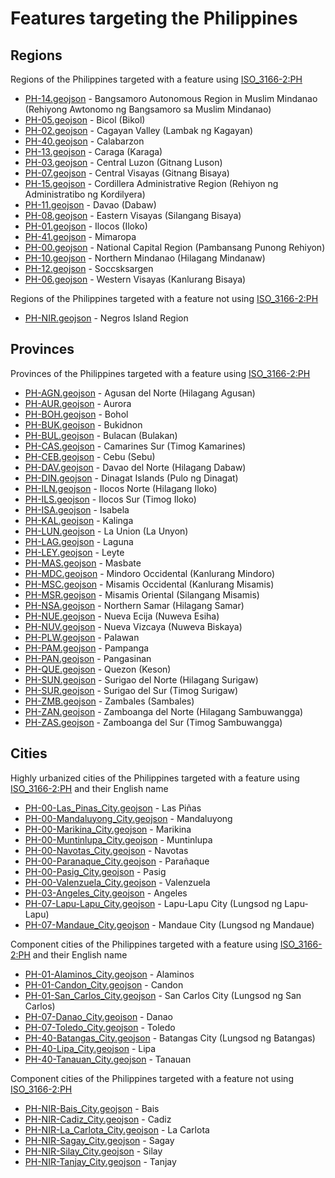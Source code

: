 # Features targeting the Philippines

## Regions
Regions of the Philippines targeted with a feature using [ISO_3166-2:PH](https://en.wikipedia.org/wiki/ISO_3166-2:PH)
- [PH-14.geojson](https://location-conflation.com/?locationSet=%7B%22include%22%3A%5B%22PH-14.geojson%22%5D%7D&referrer=nsi) - Bangsamoro Autonomous Region in Muslim Mindanao (Rehiyong Awtonomo ng Bangsamoro sa Muslim Mindanao)
- [PH-05.geojson](https://location-conflation.com/?locationSet=%7B%22include%22%3A%5B%22PH-05.geojson%22%5D%7D&referrer=nsi) - Bicol (Bikol)
- [PH-02.geojson](https://location-conflation.com/?locationSet=%7B%22include%22%3A%5B%22PH-02.geojson%22%5D%7D&referrer=nsi) - Cagayan Valley (Lambak ng Kagayan)
- [PH-40.geojson](https://location-conflation.com/?locationSet=%7B%22include%22%3A%5B%22PH-40.geojson%22%5D%7D&referrer=nsi) - Calabarzon
- [PH-13.geojson](https://location-conflation.com/?locationSet=%7B%22include%22%3A%5B%22PH-13.geojson%22%5D%7D&referrer=nsi) - Caraga (Karaga)
- [PH-03.geojson](https://location-conflation.com/?locationSet=%7B%22include%22%3A%5B%22PH-03.geojson%22%5D%7D&referrer=nsi) - Central Luzon (Gitnang Luson)
- [PH-07.geojson](https://location-conflation.com/?locationSet=%7B%22include%22%3A%5B%22PH-07.geojson%22%5D%7D&referrer=nsi) - Central Visayas (Gitnang Bisaya)
- [PH-15.geojson](https://location-conflation.com/?locationSet=%7B%22include%22%3A%5B%22PH-15.geojson%22%5D%7D&referrer=nsi) - Cordillera Administrative Region (Rehiyon ng Administratibo ng Kordilyera)
- [PH-11.geojson](https://location-conflation.com/?locationSet=%7B%22include%22%3A%5B%22PH-11.geojson%22%5D%7D&referrer=nsi) - Davao (Dabaw)
- [PH-08.geojson](https://location-conflation.com/?locationSet=%7B%22include%22%3A%5B%22PH-08.geojson%22%5D%7D&referrer=nsi) - Eastern Visayas (Silangang Bisaya)
- [PH-01.geojson](https://location-conflation.com/?locationSet=%7B%22include%22%3A%5B%22PH-01.geojson%22%5D%7D&referrer=nsi) - Ilocos (Iloko)
- [PH-41.geojson](https://location-conflation.com/?locationSet=%7B%22include%22%3A%5B%22PH-41.geojson%22%5D%7D&referrer=nsi) - Mimaropa
- [PH-00.geojson](https://location-conflation.com/?locationSet=%7B%22include%22%3A%5B%22PH-00.geojson%22%5D%7D&referrer=nsi) - National Capital Region (Pambansang Punong Rehiyon)
- [PH-10.geojson](https://location-conflation.com/?locationSet=%7B%22include%22%3A%5B%22PH-10.geojson%22%5D%7D&referrer=nsi) - Northern Mindanao (Hilagang Mindanaw)
- [PH-12.geojson](https://location-conflation.com/?locationSet=%7B%22include%22%3A%5B%22PH-12.geojson%22%5D%7D&referrer=nsi) - Soccsksargen
- [PH-06.geojson](https://location-conflation.com/?locationSet=%7B%22include%22%3A%5B%22PH-06.geojson%22%5D%7D&referrer=nsi) - Western Visayas (Kanlurang Bisaya)

Regions of the Philippines targeted with a feature not using [ISO_3166-2:PH](https://en.wikipedia.org/wiki/ISO_3166-2:PH)
- [PH-NIR.geojson](https://location-conflation.com/?locationSet=%7B%22include%22%3A%5B%22PH-NIR.geojson%22%5D%7D&referrer=nsi) - Negros Island Region

## Provinces
Provinces of the Philippines targeted with a feature using [ISO_3166-2:PH](https://en.wikipedia.org/wiki/ISO_3166-2:PH)
- [PH-AGN.geojson](https://location-conflation.com/?locationSet=%7B%22include%22%3A%5B%22PH-AGN.geojson%22%5D%7D&referrer=nsi) - Agusan del Norte (Hilagang Agusan)
- [PH-AUR.geojson](https://location-conflation.com/?locationSet=%7B%22include%22%3A%5B%22PH-AUR.geojson%22%5D%7D&referrer=nsi) - Aurora
- [PH-BOH.geojson](https://location-conflation.com/?locationSet=%7B%22include%22%3A%5B%22PH-BOH.geojson%22%5D%7D&referrer=nsi) - Bohol
- [PH-BUK.geojson](https://location-conflation.com/?locationSet=%7B%22include%22%3A%5B%22PH-BUK.geojson%22%5D%7D&referrer=nsi) - Bukidnon
- [PH-BUL.geojson](https://location-conflation.com/?locationSet=%7B%22include%22%3A%5B%22PH-BUL.geojson%22%5D%7D&referrer=nsi) - Bulacan (Bulakan)
- [PH-CAS.geojson](https://location-conflation.com/?locationSet=%7B%22include%22%3A%5B%22PH-CAS.geojson%22%5D%7D&referrer=nsi) - Camarines Sur (Timog Kamarines)
- [PH-CEB.geojson](https://location-conflation.com/?locationSet=%7B%22include%22%3A%5B%22PH-CEB.geojson%22%5D%7D&referrer=nsi) - Cebu (Sebu)
- [PH-DAV.geojson](https://location-conflation.com/?locationSet=%7B%22include%22%3A%5B%22PH-DAV.geojson%22%5D%7D&referrer=nsi) - Davao del Norte (Hilagang Dabaw)
- [PH-DIN.geojson](https://location-conflation.com/?locationSet=%7B%22include%22%3A%5B%22PH-DIN.geojson%22%5D%7D&referrer=nsi) - Dinagat Islands (Pulo ng Dinagat)
- [PH-ILN.geojson](https://location-conflation.com/?locationSet=%7B%22include%22%3A%5B%22PH-ILN.geojson%22%5D%7D&referrer=nsi) - Ilocos Norte (Hilagang Iloko)
- [PH-ILS.geojson](https://location-conflation.com/?locationSet=%7B%22include%22%3A%5B%22PH-ILS.geojson%22%5D%7D&referrer=nsi) - Ilocos Sur (Timog Iloko)
- [PH-ISA.geojson](https://location-conflation.com/?locationSet=%7B%22include%22%3A%5B%22PH-ISA.geojson%22%5D%7D&referrer=nsi) - Isabela
- [PH-KAL.geojson](https://location-conflation.com/?locationSet=%7B%22include%22%3A%5B%22PH-KAL.geojson%22%5D%7D&referrer=nsi) - Kalinga
- [PH-LUN.geojson](https://location-conflation.com/?locationSet=%7B%22include%22%3A%5B%22PH-LUN.geojson%22%5D%7D&referrer=nsi) - La Union (La Unyon)
- [PH-LAG.geojson](https://location-conflation.com/?locationSet=%7B%22include%22%3A%5B%22PH-LAG.geojson%22%5D%7D&referrer=nsi) - Laguna
- [PH-LEY.geojson](https://location-conflation.com/?locationSet=%7B%22include%22%3A%5B%22PH-LEY.geojson%22%5D%7D&referrer=nsi) - Leyte
- [PH-MAS.geojson](https://location-conflation.com/?locationSet=%7B%22include%22%3A%5B%22PH-MAS.geojson%22%5D%7D&referrer=nsi) - Masbate
- [PH-MDC.geojson](https://location-conflation.com/?locationSet=%7B%22include%22%3A%5B%22PH-MDC.geojson%22%5D%7D&referrer=nsi) - Mindoro Occidental (Kanlurang Mindoro)
- [PH-MSC.geojson](https://location-conflation.com/?locationSet=%7B%22include%22%3A%5B%22PH-MSC.geojson%22%5D%7D&referrer=nsi) - Misamis Occidental (Kanlurang Misamis)
- [PH-MSR.geojson](https://location-conflation.com/?locationSet=%7B%22include%22%3A%5B%22PH-MSR.geojson%22%5D%7D&referrer=nsi) - Misamis Oriental (Silangang Misamis)
- [PH-NSA.geojson](https://location-conflation.com/?locationSet=%7B%22include%22%3A%5B%22PH-NSA.geojson%22%5D%7D&referrer=nsi) - Northern Samar (Hilagang Samar)
- [PH-NUE.geojson](https://location-conflation.com/?locationSet=%7B%22include%22%3A%5B%22PH-NUE.geojson%22%5D%7D&referrer=nsi) - Nueva Ecija (Nuweva Esiha)
- [PH-NUV.geojson](https://location-conflation.com/?locationSet=%7B%22include%22%3A%5B%22PH-NUV.geojson%22%5D%7D&referrer=nsi) - Nueva Vizcaya (Nuweva Biskaya)
- [PH-PLW.geojson](https://location-conflation.com/?locationSet=%7B%22include%22%3A%5B%22PH-PLW.geojson%22%5D%7D&referrer=nsi) - Palawan
- [PH-PAM.geojson](https://location-conflation.com/?locationSet=%7B%22include%22%3A%5B%22PH-PAM.geojson%22%5D%7D&referrer=nsi) - Pampanga
- [PH-PAN.geojson](https://location-conflation.com/?locationSet=%7B%22include%22%3A%5B%22PH-PAN.geojson%22%5D%7D&referrer=nsi) - Pangasinan
- [PH-QUE.geojson](https://location-conflation.com/?locationSet=%7B%22include%22%3A%5B%22PH-QUE.geojson%22%5D%7D&referrer=nsi) - Quezon (Keson)
- [PH-SUN.geojson](https://location-conflation.com/?locationSet=%7B%22include%22%3A%5B%22PH-SUN.geojson%22%5D%7D&referrer=nsi) - Surigao del Norte (Hilagang Surigaw)
- [PH-SUR.geojson](https://location-conflation.com/?locationSet=%7B%22include%22%3A%5B%22PH-SUR.geojson%22%5D%7D&referrer=nsi) - Surigao del Sur (Timog Surigaw)
- [PH-ZMB.geojson](https://location-conflation.com/?locationSet=%7B%22include%22%3A%5B%22PH-ZMB.geojson%22%5D%7D&referrer=nsi) - Zambales (Sambales)
- [PH-ZAN.geojson](https://location-conflation.com/?locationSet=%7B%22include%22%3A%5B%22PH-ZAN.geojson%22%5D%7D&referrer=nsi) - Zamboanga del Norte (Hilagang Sambuwangga)
- [PH-ZAS.geojson](https://location-conflation.com/?locationSet=%7B%22include%22%3A%5B%22PH-ZAS.geojson%22%5D%7D&referrer=nsi) - Zamboanga del Sur (Timog Sambuwangga)

## Cities
Highly urbanized cities of the Philippines targeted with a feature using [ISO_3166-2:PH](https://en.wikipedia.org/wiki/ISO_3166-2:PH) and their English name
- [PH-00-Las_Pinas_City.geojson](https://location-conflation.com/?locationSet=%7B%22include%22%3A%5B%22PH-00-Las_Pinas_City.geojson%22%5D%7D&referrer=nsi) - Las Piñas
- [PH-00-Mandaluyong_City.geojson](https://location-conflation.com/?locationSet=%7B%22include%22%3A%5B%22PH-00-Mandaluyong_City.geojson%22%5D%7D&referrer=nsi) - Mandaluyong
- [PH-00-Marikina_City.geojson](https://location-conflation.com/?locationSet=%7B%22include%22%3A%5B%22PH-00-Marikina_City.geojson%22%5D%7D&referrer=nsi) - Marikina
- [PH-00-Muntinlupa_City.geojson](https://location-conflation.com/?locationSet=%7B%22include%22%3A%5B%22PH-00-Muntinlupa_City.geojson%22%5D%7D&referrer=nsi) - Muntinlupa
- [PH-00-Navotas_City.geojson](https://location-conflation.com/?locationSet=%7B%22include%22%3A%5B%22PH-00-Navotas_City.geojson%22%5D%7D&referrer=nsi) - Navotas
- [PH-00-Paranaque_City.geojson](https://location-conflation.com/?locationSet=%7B%22include%22%3A%5B%22PH-00-Paranaque_City.geojson%22%5D%7D&referrer=nsi) - Parañaque
- [PH-00-Pasig_City.geojson](https://location-conflation.com/?locationSet=%7B%22include%22%3A%5B%22PH-00-Pasig_City.geojson%22%5D%7D&referrer=nsi) - Pasig
- [PH-00-Valenzuela_City.geojson](https://location-conflation.com/?locationSet=%7B%22include%22%3A%5B%22PH-00-Valenzuela_City.geojson%22%5D%7D&referrer=nsi) - Valenzuela
- [PH-03-Angeles_City.geojson](https://location-conflation.com/?locationSet=%7B%22include%22%3A%5B%22PH-03-Angeles_City.geojson%22%5D%7D&referrer=nsi) - Angeles
- [PH-07-Lapu-Lapu_City.geojson](https://location-conflation.com/?locationSet=%7B%22include%22%3A%5B%22PH-07-Lapu-Lapu_City.geojson%22%5D%7D&referrer=nsi) - Lapu-Lapu City (Lungsod ng Lapu-Lapu)
- [PH-07-Mandaue_City.geojson](https://location-conflation.com/?locationSet=%7B%22include%22%3A%5B%22PH-07-Mandaue_City.geojson%22%5D%7D&referrer=nsi) - Mandaue City (Lungsod ng Mandaue)

Component cities of the Philippines targeted with a feature using [ISO_3166-2:PH](https://en.wikipedia.org/wiki/ISO_3166-2:PH) and their English name
- [PH-01-Alaminos_City.geojson](https://location-conflation.com/?locationSet=%7B%22include%22%3A%5B%22PH-01-Alaminos_City.geojson%22%5D%7D&referrer=nsi) - Alaminos
- [PH-01-Candon_City.geojson](https://location-conflation.com/?locationSet=%7B%22include%22%3A%5B%22PH-01-Candon_City.geojson%22%5D%7D&referrer=nsi) - Candon
- [PH-01-San_Carlos_City.geojson](https://location-conflation.com/?locationSet=%7B%22include%22%3A%5B%22PH-01-San_Carlos_City.geojson%22%5D%7D&referrer=nsi) - San Carlos City (Lungsod ng San Carlos)
- [PH-07-Danao_City.geojson](https://location-conflation.com/?locationSet=%7B%22include%22%3A%5B%22PH-07-Danao_City.geojson%22%5D%7D&referrer=nsi) - Danao
- [PH-07-Toledo_City.geojson](https://location-conflation.com/?locationSet=%7B%22include%22%3A%5B%22PH-07-Toledo_City.geojson%22%5D%7D&referrer=nsi) - Toledo
- [PH-40-Batangas_City.geojson](https://location-conflation.com/?locationSet=%7B%22include%22%3A%5B%22PH-40-Batangas_City.geojson%22%5D%7D&referrer=nsi) - Batangas City (Lungsod ng Batangas)
- [PH-40-Lipa_City.geojson](https://location-conflation.com/?locationSet=%7B%22include%22%3A%5B%22PH-40-Lipa_City.geojson%22%5D%7D&referrer=nsi) - Lipa
- [PH-40-Tanauan_City.geojson](https://location-conflation.com/?locationSet=%7B%22include%22%3A%5B%22PH-40-Tanauan_City.geojson%22%5D%7D&referrer=nsi) - Tanauan

Component cities of the Philippines targeted with a feature not using [ISO_3166-2:PH](https://en.wikipedia.org/wiki/ISO_3166-2:PH)
- [PH-NIR-Bais_City.geojson](https://location-conflation.com/?locationSet=%7B%22include%22%3A%5B%22PH-NIR-Bais_City.geojson%22%5D%7D&referrer=nsi) - Bais
- [PH-NIR-Cadiz_City.geojson](https://location-conflation.com/?locationSet=%7B%22include%22%3A%5B%22PH-NIR-Cadiz_City.geojson%22%5D%7D&referrer=nsi) - Cadiz
- [PH-NIR-La_Carlota_City.geojson](https://location-conflation.com/?locationSet=%7B%22include%22%3A%5B%22PH-NIR-La_Carlota_City.geojson%22%5D%7D&referrer=nsi) - La Carlota
- [PH-NIR-Sagay_City.geojson](https://location-conflation.com/?locationSet=%7B%22include%22%3A%5B%22PH-NIR-Sagay_City.geojson%22%5D%7D&referrer=nsi) - Sagay
- [PH-NIR-Silay_City.geojson](https://location-conflation.com/?locationSet=%7B%22include%22%3A%5B%22PH-NIR-Silay_City.geojson%22%5D%7D&referrer=nsi) - Silay
- [PH-NIR-Tanjay_City.geojson](https://location-conflation.com/?locationSet=%7B%22include%22%3A%5B%22PH-NIR-Tanjay_City.geojson%22%5D%7D&referrer=nsi) - Tanjay
